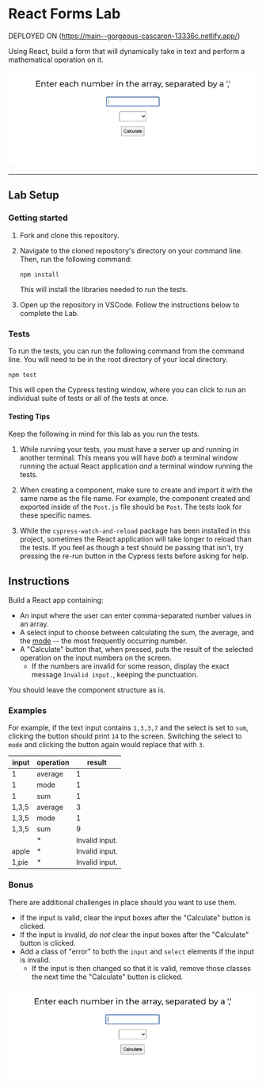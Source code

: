 # React Forms Lab
DEPLOYED ON (https://main--gorgeous-cascaron-13336c.netlify.app/)

Using React, build a form that will dynamically take in text and perform a mathematical operation on it.

![Example of the clicker game.](./assets/sum.gif)

---

## Lab Setup

### Getting started

1. Fork and clone this repository.

1. Navigate to the cloned repository's directory on your command line. Then, run the following command:

   ```
   npm install
   ```

   This will install the libraries needed to run the tests.

1. Open up the repository in VSCode. Follow the instructions below to complete the Lab.

### Tests

To run the tests, you can run the following command from the command line. You will need to be in the root directory of your local directory.

```
npm test
```

This will open the Cypress testing window, where you can click to run an individual suite of tests or all of the tests at once.

#### Testing Tips

Keep the following in mind for this lab as you run the tests.

1. While running your tests, you must have a server up and running in another terminal. This means you will have _both_ a terminal window running the actual React application _and_ a terminal window running the tests.

1. When creating a component, make sure to create and import it with the same name as the file name. For example, the component created and exported inside of the `Post.js` file should be `Post`. The tests look for these specific names.

1. While the `cypress-watch-and-reload` package has been installed in this project, sometimes the React application will take longer to reload than the tests. If you feel as though a test should be passing that isn't, try pressing the re-run button in the Cypress tests before asking for help.

## Instructions

Build a React app containing:

- An input where the user can enter comma-separated number values in an array.
- A select input to choose between calculating the sum, the average, and the [mode](https://www.mathsisfun.com/definitions/mode.html) -- the most frequently occurring number.
- A "Calculate" button that, when pressed, puts the result of the selected operation on the input numbers on the screen.
  - If the numbers are invalid for some reason, display the exact message `Invalid input.`, keeping the punctuation.

You should leave the component structure as is.

### Examples

For example, if the text input contains `1,3,3,7` and the select is set to `sum`, clicking the button should print `14` to the screen.
Switching the select to `mode` and clicking the button again would replace that with `3`.

| input | operation | result         |
| ----- | --------- | -------------- |
| 1     | average   | 1              |
| 1     | mode      | 1              |
| 1     | sum       | 1              |
| 1,3,5 | average   | 3              |
| 1,3,5 | mode      | 1              |
| 1,3,5 | sum       | 9              |
|       | \*        | Invalid input. |
| apple | \*        | Invalid input. |
| 1,pie | \*        | Invalid input. |

### Bonus

There are additional challenges in place should you want to use them.

- If the input is valid, clear the input boxes after the "Calculate" button is clicked.
- If the input is invalid, _do not_ clear the input boxes after the "Calculate" button is clicked.
- Add a class of "error" to both the `input` and `select` elements if the input is invalid.
  - If the input is then changed so that it is valid, remove those classes the next time the "Calculate" button is clicked.

![Example of the the bonus error styling.](./assets/error.gif)
